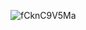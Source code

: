 ![fCknC9V5Ma](https://user-images.githubusercontent.com/70581662/94001539-4f497e80-fda1-11ea-8af6-4f06238fae04.gif)
